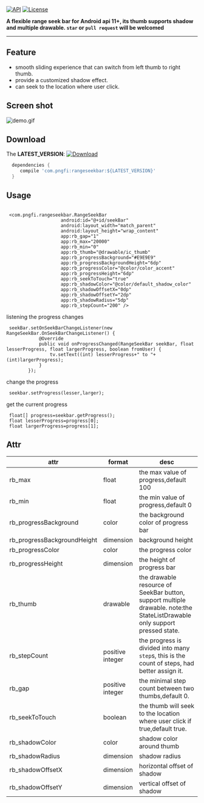 [![API](https://img.shields.io/badge/API-11%2B-blue.svg?style=flat)](https://android-arsenal.com/api?level=9)
[![License](http://img.shields.io/badge/License-Apache%202.0-brightgreen.svg?style=flat)](https://opensource.org/licenses/Apache-2.0)

**A flexible range seek bar for Android api 11+,  its thumb supports shadow and multiple drawable.
`star` or `pull request` will be welcomed**
****

## Feature
- smooth sliding experience that can switch from left thumb to right thumb.
- provide a customized shadow effect.
- can seek to the location where user click.

## Screen shot
![demo.gif](https://github.com/pngfi/RangeSeekBar/blob/master/gif/demo.gif)

## Download
The **LATEST_VERSION**: [![Download](https://api.bintray.com/packages/pngfi/maven/rangeseekbar/images/download.svg)](https://bintray.com/pngfi/maven/rangeseekbar/_latestVersion)
```groovy
  dependencies {
     compile 'com.pngfi:rangeseekbar:${LATEST_VERSION}'
  }
```
## Usage
```

 <com.pngfi.rangeseekbar.RangeSeekBar
                    android:id="@+id/seekBar"
                    android:layout_width="match_parent"
                    android:layout_height="wrap_content"
                    app:rb_gap="1"
                    app:rb_max="20000"
                    app:rb_min="0"
                    app:rb_thumb="@drawable/ic_thumb"
                    app:rb_progressBackground="#E9E9E9"
                    app:rb_progressBackgroundHeight="6dp"
                    app:rb_progressColor="@color/color_accent"
                    app:rb_progressHeight="6dp"
                    app:rb_seekToTouch="true"
                    app:rb_shadowColor="@color/default_shadow_color"
                    app:rb_shadowOffsetX="0dp"
                    app:rb_shadowOffsetY="2dp"
                    app:rb_shadowRadius="5dp"
                    app:rb_stepCount="200" />

```

listening the progress changes
```
 seekBar.setOnSeekBarChangeListener(new RangeSeekBar.OnSeekBarChangeListener() {
            @Override
            public void onProgressChanged(RangeSeekBar seekBar, float lesserProgress, float largerProgress, boolean fromUser) {
                tv.setText((int) lesserProgress+" to "+(int)largerProgress);
            }
        });
```

change the progress
```
 seekbar.setProgress(lesser,larger);
```
get the current progress
```
 float[] progress=seekbar.getProgress();
 float lesserProgress=progress[0];
 float largerProgress=progress[1];

```
## Attr
 attr | format | desc
  -------- | ---|---
  rb_max|float|the max value of progress,default 100
  rb_min|float|the min value of progress,default 0
  rb_progressBackground|color|the background color of progress bar
  rb_progressBackgroundHeight|dimension|background height
  rb_progressColor|color|the progress color
  rb_progressHeight|dimension|the height of progress bar
  rb_thumb|drawable|the drawable resource of SeekBar button, support multiple drawable. note:the StateListDrawable only support pressed state.
  rb_stepCount|positive integer|the progress is divided into many `step`s, this is the count of steps, had better assign it.
  rb_gap|positive integer|the minimal step count between two thumbs,default 0.
  rb_seekToTouch|boolean|the thumb will seek to the location where user click if true,default true.
  rb_shadowColor|color|shadow color around thumb
  rb_shadowRadius|dimension|shadow radius
  rb_shadowOffsetX|dimension|horizontal offset of shadow
  rb_shadowOffsetY|dimension|vertical offset  of shadow

